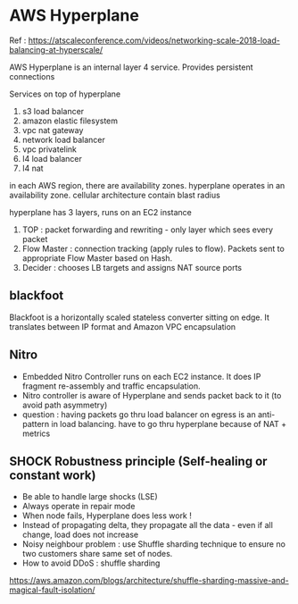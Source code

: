 # AWS Hyperplane

Ref : https://atscaleconference.com/videos/networking-scale-2018-load-balancing-at-hyperscale/

AWS Hyperplane is an internal layer 4 service.  Provides persistent connections

Services on top of hyperplane
1. s3 load balancer
2. amazon elastic filesystem
3. vpc nat gateway
4. network load balancer
5. vpc privatelink
6. l4 load balancer
7. l4 nat

in each AWS region, there are availability zones.  hyperplane operates in an availability zone.  cellular architecture contain blast radius

hyperplane has 3 layers, runs on an EC2 instance
1. TOP : packet forwarding and rewriting - only layer which sees every packet
2. Flow Master : connection tracking (apply rules to flow).  Packets sent to appropriate Flow Master based on Hash.
3. Decider : chooses LB targets and assigns NAT source ports

## blackfoot

Blackfoot is a horizontally scaled stateless converter sitting on edge.  It translates between IP format and Amazon VPC encapsulation

## Nitro

* Embedded Nitro Controller runs on each EC2 instance. It does IP fragment re-assembly and traffic encapsulation.
* Nitro controller is aware of Hyperplane and sends packet back to it (to avoid path asymmetry)
* question : having packets go thru load balancer on egress is an anti-pattern in load balancing.  have to go thru hyperplane because of NAT + metrics


## SHOCK Robustness principle (Self-healing or constant work)

* Be able to handle large shocks (LSE)
* Always operate in repair mode
* When node fails, Hyperplane does less work !
* Instead of propagating delta, they propagate all the data - even if all change, load does not increase
* Noisy neighbour problem : use Shuffle sharding technique to ensure no two customers share same set of nodes.
* How to avoid DDoS : shuffle sharding

https://aws.amazon.com/blogs/architecture/shuffle-sharding-massive-and-magical-fault-isolation/


